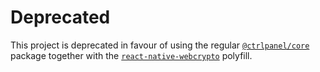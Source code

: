 # Deprecated

This project is deprecated in favour of using the regular [`@ctrlpanel/core`](https://github.com/ctrl-alt-deseat/ctrlpanel-core) package together with the [`react-native-webcrypto`](https://github.com/LinusU/react-native-webcrypto) polyfill.
